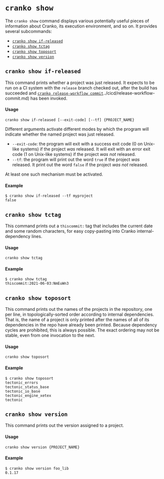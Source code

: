# `cranko show`

The `cranko show` command displays various potentially useful pieces of
information about Cranko, its execution environment, and so on. It provides
several subcommands:

- [`cranko show if-released`](#cranko-show-if-released)
- [`cranko show tctag`](#cranko-show-tctag)
- [`cranko show toposort`](#cranko-show-toposort)
- [`cranko show version`](#cranko-show-version)


## `cranko show if-released`

This command prints whether a project was just released. It expects to be run on
a CI system with the `release` branch checked out, after the build has succeeded
and [`cranko release-workflow commit`]()../cicd/release-workflow-commit.md) has
been invoked.

#### Usage

```
cranko show if-released [--exit-code] [--tf] {PROJECT_NAME}
```

Different arguments activate different modes by which the program will indicate
whether the named project was just released.

- `--exit-code`: the program will exit with a success exit code (0 on Unix-like
  systems) if the project *was* released. It will exit with an error exit code
  (1 on Unix-like systems) if the project *was not* released.
- `--tf`: the program will print out the word `true` if the project *was*
  released. It print out the word `false` if the project *was not* released.

At least one such mechanism must be activated.

#### Example

```shell
$ cranko show if-released --tf myproject
false
```

## `cranko show tctag`

This command prints out a `thiscommit:` tag that includes the current date and
some random characters, for easy copy-pasting into Cranko internal-dependency
lines.

#### Usage

```
cranko show tctag
```

#### Example

```shell
$ cranko show tctag
thiscommit:2021-06-03:NmEuWn3
```

## `cranko show toposort`

This command prints out the names of the projects in the repository, one per
line, in topologically-sorted order according to internal dependencies. That is,
the name of a project is only printed after the names of all of its dependencies
in the repo have already been printed. Because dependency cycles are prohibited,
this is always possible. The exact ordering may not be stable, even from one
invocation to the next.

#### Usage

```
cranko show toposort
```

#### Example

```shell
$ cranko show toposort
tectonic_errors
tectonic_status_base
tectonic_io_base
tectonic_engine_xetex
tectonic
```

## `cranko show version`

This command prints out the version assigned to a project.

#### Usage

```
cranko show version {PROJECT_NAME}
```

#### Example

```shell
$ cranko show version foo_lib
0.1.17
```
